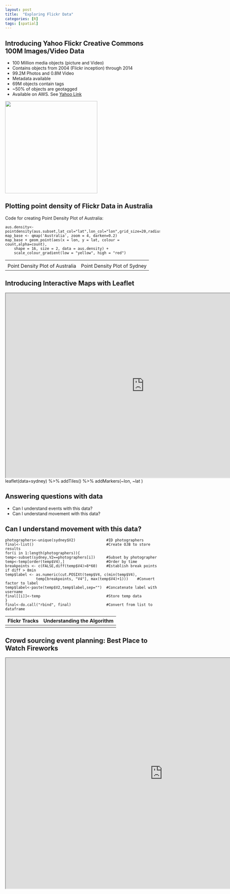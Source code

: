 ```yaml
---
layout: post
title:  "Exploring Flickr Data"
categories: [R]
tags: [spatial]
---
```


Introducing Yahoo Flickr Creative Commons 100M Images/Video Data
----------------------------------------------------------------

-   100 Million media objects (picture and Video)
-   Contains objects from 2004 (Flickr inception) through 2014
-   99.2M Photos and 0.8M Video
-   Metadata available
-   69M objects contain tags
-   ~50% of objects are geotagged
-   Available on AWS. See [Yahoo
    Link](https://webscope.sandbox.yahoo.com/catalog.php?datatype=i&did=67)

<img src="https://dmbeskow.github.io/images/2016-08-16-FlickrData/aus_flickr_collage.jpg"  height="300px" />

Plotting point density of Flickr Data in Australia
--------------------------------------------------

Code for creating Point Density Plot of Australia:

    aus.density<-pointdensity(aus.subset,lat_col="lat",lon_col="lon",grid_size=20,radius=50)
    map_base <- qmap('Australia', zoom = 4, darken=0.2) 
    map_base + geom_point(aes(x = lon, y = lat, colour = count,alpha=count), 
        shape = 16, size = 2, data = aus.density) + 
        scale_colour_gradient(low = "yellow", high = "red") 

<table>
<tbody>
<tr class="odd">
<td align="left"><img src="https://dmbeskow.github.io/images/2016-08-16-FlickrData/aus_heat.png" alt="" /></td>
<td align="left"><img src="https://dmbeskow.github.io/images/2016-08-16-FlickrData/sydney_heat.png" alt="" /></td>
</tr>
<tr class="even">
<td align="left">Point Density Plot of Australia</td>
<td align="left">Point Density Plot of Sydney</td>
</tr>
</tbody>
</table>

Introducing Interactive Maps with Leaflet
-----------------------------------------

<center>
<iframe src="https://dmbeskow.github.io/html/leaf_heat.html" width="900" height="600">
</iframe>
</center>
    leaflet(data=sydney) %>% 
      addTiles() %>% addMarkers(~lon, ~lat
    )

Answering questions with data
-----------------------------

-   Can I understand events with this data?
-   Can I understand movement with this data?

Can I understand movement with this data?
-----------------------------------------

    photographers<-unique(sydney$V2)              #ID photographers
    final<-list()                                 #Create OJB to store results
    for(i in 1:length(photographers)){            
    temp<-subset(sydney,V2==photographers[i])     #Subset by photographer
    temp<-temp[order(temp$V4),]                   #Order by time
    breakpoints <- c(FALSE,diff(temp$V4)>8*60)    #Establish break points if diff > 8min
    temp$label <- as.numeric(cut.POSIXt(temp$V4, c(min(temp$V4), 
                  temp[breakpoints, "V4"], max(temp$V4)+1)))    #Convert factor to label
    temp$label<-paste(temp$V2,temp$label,sep="")  #Concatenate label with username
    final[[i]]<-temp                              #Store temp data
    }
    final<-do.call("rbind", final)                #Convert from list to dataframe

<table>
<thead>
<tr class="header">
<th align="left">Flickr Tracks</th>
<th align="left">Understanding the Algorithm</th>
</tr>
</thead>
<tbody>
<tr class="odd">
<td align="left"><img src="https://dmbeskow.github.io/images/2016-08-16-FlickrData/tracks3.png" alt="" /></td>
<td align="left"><img src="https://dmbeskow.github.io/images/2016-08-16-FlickrData/lines.png" alt="" /></td>
</tr>
</tbody>
</table>

Crowd sourcing event planning: Best Place to Watch Fireworks
------------------------------------------------------------

<center>
<iframe src="http://data-analytics.net/Apps/fireworks/" width="1020" height="750">
</iframe>
</center>

